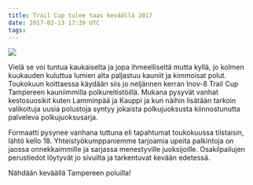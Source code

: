 ```yaml
---
title: Trail Cup tulee taas keväällä 2017
date: 2017-02-13 17:39 UTC
tags:
---
```


![](https://c2.staticflickr.com/8/7673/26473141963_5403b8d743_c.jpg)

Vielä se voi tuntua kaukaiselta ja jopa ihmeelliseltä mutta kyllä, jo kolmen
kuukauden kuluttua lumien alta paljastuu kauniit ja kimmoisat polut. Toukokuun
koittaessa käydään siis jo neljännen kerran Inov-8 Trail Cup Tampereen
kauniimmilla polkureitistöillä. Mukana pysyvät vanhat kestosuosikit kuten
Lamminpää ja Kauppi ja kun näihin lisätään tarkoin valikoituja uusia polustoja
syntyy jokaista polkujuoksusta kiinnostunutta palveleva polkujuoksusarja.

Formaatti pysynee vanhana tuttuna eli tapahtumat toukokuussa tiistaisin, lähtö
kello 18. Yhteistyökumppaniemme tarjoamia upeita palkintoja on jaossa
onnekkaimmille ja sarjassa menestyville juoksijoille. Osakilpailujen perustiedot löytyvät jo sivuilta ja
tarkentuvat kevään edetessä.

Nähdään keväällä Tampereen poluilla!